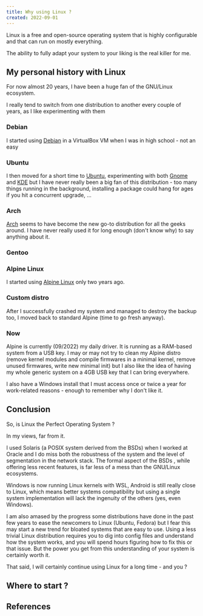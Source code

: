 ```yaml
---
title: Why using Linux ?
created: 2022-09-01
---
```


Linux is a free and open-source operating system that is highly configurable and that can run on mostly everything.

The ability to fully adapt your system to your liking is the real killer for me.

## My personal history with Linux

For now almost 20 years, I have been a huge fan of the GNU/Linux ecosystem.

I really tend to switch from one distribution to another every couple of years, as I like experimenting with them

### Debian

I started using [Debian](https://www.debian.org/) in a VirtualBox VM when I was in high school - not an easy

### Ubuntu

I then moved for a short time to [Ubuntu](), experimenting with both [Gnome]() and [KDE]() but I have never really been a big fan of this distribution - too many things running in the background, installing a package could hang for ages if you hit a concurrent upgrade, ...

### Arch

[Arch]() seems to have become the new go-to distribution for all the geeks around. I have never really used it for long enough (don't know why) to say anything about it.

### Gentoo

### Alpine Linux

I started using [Alpine Linux]() only two years ago.

### Custom distro

After I successfully crashed my system and managed to destroy the backup too, I moved back to standard Alpine (time to go fresh anyway).

### Now

Alpine is currently (09/2022) my daily driver. It is running as a RAM-based system from a USB key.
I may or may not try to clean my Alpine distro (remove kernel modules and compile firmwares in a minimal kernel, remove unused firmwares, write new minimal init) but I also like the idea of having my whole generic system on a 4GB USB key that I can bring everywhere.

I also have a Windows install that I must access once or twice a year for work-related reasons - enough to remember why I don't like it.

## Conclusion

So, is Linux the Perfect Operating System ?

In my views, far from it.

I used Solaris (a POSIX system derived from the BSDs) when I worked at Oracle and I do miss both the robustness of the system and the level of segmentation in the network stack. The formal aspect of the BSDs , while offering less recent features, is far less of a mess than the GNU/Linux ecosystems.

Windows is now running Linux kernels with WSL, Android is still really close to Linux, which means better systems compatibility but using a single system implementation will lack the ingenuity of the others (yes, even Windows).

I am also amased by the progress some distributions have done in the past few years to ease the newcomers to Linux (Ubuntu, Fedora) but I fear this may start a new trend for bloated systems that are easy to use.
Using a less trivial Linux distribution requires you to dig into config files and understand how the system works, and you will spend hours figuring how to fix this or that issue. But the power you get from this understanding of your system is certainly worth it.

That said, I will certainly continue using Linux for a long time - and you ?

## Where to start ?

## References
